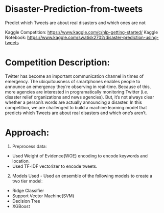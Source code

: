 # Disaster-Prediction-from-tweets
Predict which Tweets are about real disasters and which ones are not

Kaggle Competition: https://www.kaggle.com/c/nlp-getting-started/
Kaggle Notebook: https://www.kaggle.com/swatisk2702/disaster-prediction-using-tweets

# Competition Description:

Twitter has become an important communication channel in times of emergency. The ubiquitousness of smartphones enables people to announce an emergency they’re observing in real-time. Because of this, more agencies are interested in programatically monitoring Twitter (i.e. disaster relief organizations and news agencies). 
But, it’s not always clear whether a person’s words are actually announcing a disaster. In this competition, we are  challenged to build a machine learning model that predicts which Tweets are about real disasters and which one’s aren’t. 

# Approach:

1. Preprocess data:
  - Used Weight of Evidence(WOE) encoding to encode keywords and location.
  - Used TF-IDF vectorizer to encode tweets.
  
2. Models Used - Used an ensemble of the following models to create a two tier model:
  - Ridge Classifier
  - Support Vector Machine(SVM)
  - Decision Tree 
  - XGBoost
  
  
